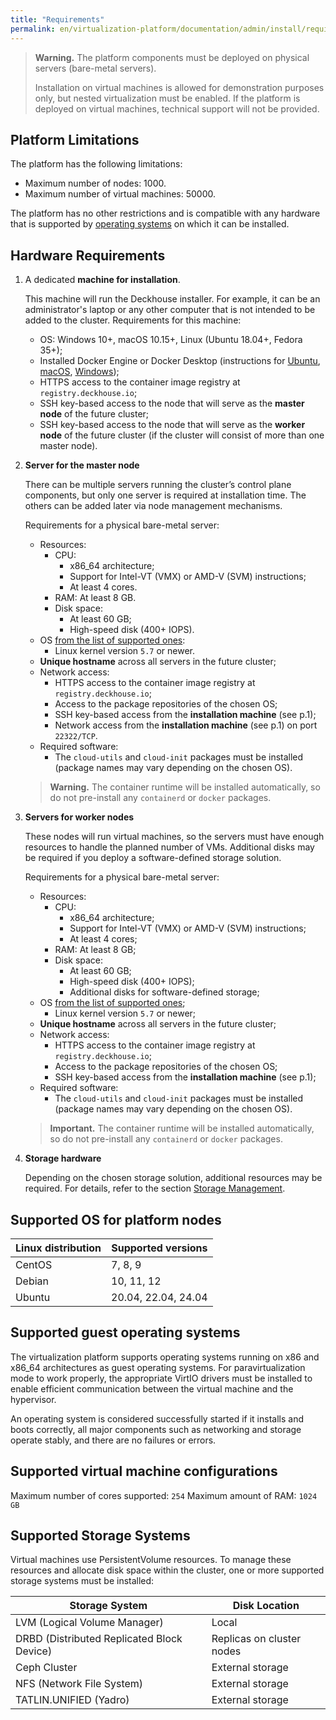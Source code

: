 ```yaml
---
title: "Requirements"
permalink: en/virtualization-platform/documentation/admin/install/requirements.html
---
```


> **Warning.** The platform components must be deployed on physical servers (bare-metal servers).
>
> Installation on virtual machines is allowed for demonstration purposes only, but nested virtualization must be enabled. If the platform is deployed on virtual machines, technical support will not be provided.

## Platform Limitations

The platform has the following limitations:

- Maximum number of nodes: 1000.
- Maximum number of virtual machines: 50000.

The platform has no other restrictions and is compatible with any hardware that is supported by [operating systems](#supported-os-for-platform-nodes) on which it can be installed.

## Hardware Requirements

1. A dedicated **machine for installation**.

   This machine will run the Deckhouse installer. For example, it can be an administrator's laptop or any other computer that is not intended to be added to the cluster. Requirements for this machine:

   - OS: Windows 10+, macOS 10.15+, Linux (Ubuntu 18.04+, Fedora 35+);
   - Installed Docker Engine or Docker Desktop (instructions for [Ubuntu](https://docs.docker.com/engine/install/ubuntu/), [macOS](https://docs.docker.com/desktop/mac/install/), [Windows](https://docs.docker.com/desktop/windows/install/));
   - HTTPS access to the container image registry at `registry.deckhouse.io`;
   - SSH key-based access to the node that will serve as the **master node** of the future cluster;
   - SSH key-based access to the node that will serve as the **worker node** of the future cluster (if the cluster will consist of more than one master node).

1. **Server for the master node**

   There can be multiple servers running the cluster’s control plane components, but only one server is required at installation time. The others can be added later via node management mechanisms.

   Requirements for a physical bare-metal server:

   - Resources:
     - CPU:
       - x86_64 architecture;
       - Support for Intel-VT (VMX) or AMD-V (SVM) instructions;
       - At least 4 cores.
     - RAM: At least 8 GB.
     - Disk space:
       - At least 60 GB;
       - High-speed disk (400+ IOPS).
   - OS [from the list of supported ones](#supported-os-for-platform-nodes):
     - Linux kernel version `5.7` or newer.
   - **Unique hostname** across all servers in the future cluster;
   - Network access:
     - HTTPS access to the container image registry at `registry.deckhouse.io`;
     - Access to the package repositories of the chosen OS;
     - SSH key-based access from the **installation machine** (see p.1);
     - Network access from the **installation machine** (see p.1) on port `22322/TCP`.
   - Required software:
     - The `cloud-utils` and `cloud-init` packages must be installed (package names may vary depending on the chosen OS).
   > **Warning.** The container runtime will be installed automatically, so do not pre-install any `containerd` or `docker` packages.

1. **Servers for worker nodes**

   These nodes will run virtual machines, so the servers must have enough resources to handle the planned number of VMs. Additional disks may be required if you deploy a software-defined storage solution.

   Requirements for a physical bare-metal server:

   - Resources:
     - CPU:
       - x86_64 architecture;
       - Support for Intel-VT (VMX) or AMD-V (SVM) instructions;
       - At least 4 cores;
     - RAM: At least 8 GB;
     - Disk space:
       - At least 60 GB;
       - High-speed disk (400+ IOPS);
       - Additional disks for software-defined storage;
   - OS [from the list of supported ones](#supported-os-for-platform-nodes);
     - Linux kernel version `5.7` or newer;
   - **Unique hostname** across all servers in the future cluster;
   - Network access:
     - HTTPS access to the container image registry at `registry.deckhouse.io`;
     - Access to the package repositories of the chosen OS;
     - SSH key-based access from the **installation machine** (see p.1);
   - Required software:
     - The `cloud-utils` and `cloud-init` packages must be installed (package names may vary depending on the chosen OS).
   > **Important.** The container runtime will be installed automatically, so do not pre-install any `containerd` or `docker` packages.

1. **Storage hardware**

   Depending on the chosen storage solution, additional resources may be required. For details, refer to the section [Storage Management](/products/virtualization-platform/documentation/admin/platform-management/storage/sds/lvm-local.html).

## Supported OS for platform nodes

| Linux distribution          | Supported versions              |
| --------------------------- | ------------------------------- |
| CentOS                      | 7, 8, 9                         |
| Debian                      | 10, 11, 12                      |
| Ubuntu                      | 20.04, 22.04, 24.04      |

## Supported guest operating systems

The virtualization platform supports operating systems running on x86 and x86_64 architectures as guest operating systems. For paravirtualization mode to work properly, the appropriate VirtIO drivers must be installed to enable efficient communication between the virtual machine and the hypervisor.

An operating system is considered successfully started if it installs and boots correctly, all major components such as networking and storage operate stably, and there are no failures or errors.

## Supported virtual machine configurations

Maximum number of cores supported: `254`
Maximum amount of RAM: `1024 GB`

## Supported Storage Systems

Virtual machines use PersistentVolume resources. To manage these resources and allocate disk space within the cluster, one or more supported storage systems must be installed:

| Storage System                              | Disk Location              |
|---------------------------------------------|----------------------------|
| LVM (Logical Volume Manager)                | Local                     |
| DRBD (Distributed Replicated Block Device)  | Replicas on cluster nodes |
| Ceph Cluster                                | External storage          |
| NFS (Network File System)                   | External storage          |
| TATLIN.UNIFIED (Yadro)                      | External storage          |
